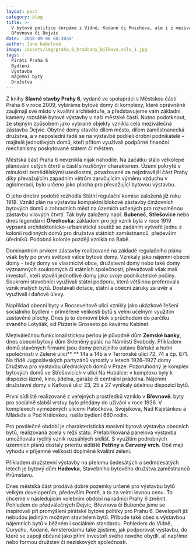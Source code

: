 ```yaml
---
layout: post
category: blog
title: >-
  V bytové politice čerpáme z Vídně, Kodaně či Mnichova, ale i z meziválečného
  Břevnova či Dejvic 
date: '2018-09-08 08:30am'
author: Jana Kabelová
image: /assets/img/praha_6_hradcany_bilkova_vila_1.jpg
tags: |
  Piráti Praha 6
  Bydlení
  Výstavba
  Nájemní byty
  Družstva
---
```

Z knihy **Slavné stavby Prahy 6**, vydané ve spolupráci s Městskou částí Praha 6 v roce 2009, vybíráme bytové domy či komplexy, které oprávněně zaujímají své místo v kvalitní architektuře, a představujeme vám základní kameny rozsáhlé bytové výstavby v naší městské části. Nutno podotknout, že stejným způsobem jako  vybrané objekty vznikla celá meziválečná  zástavba Dejvic. Obytné domy stavělo dílem město, dílem zaměstnanecká družstva, a v neposlední řadě se na výstavbě podíleli drobní podnikatelé – majitelé jednotlivých domů, kteří přitom využívali podpůrné finanční mechanismy poskytované státem či městem.

Městská část Praha 6 nevznikla nijak nahodile. Na začátku stálo velkolepé plánování celých čtvrtí a částí s rozličným charakterem. Území pokryté v minulosti zemědělskými usedlostmi, považované za nejzdravější část Prahy díky převažujícím západním větrům zaručujícím výměnu vzduchu v aglomeraci, bylo určeno jako plocha pro převažující bytovou výstavbu.

O jeho dnešní podobě rozhodla Státní regulační komise založená již roku 1918. Vznikl plán na výstavbu kompaktní blokové zástavby činžovních bytových domů a zahradních měst na územích určených pro rozvolněnou zástavbu vilových čtvrtí. Tak byly založeny např. **Bubeneč**, **Střešovice** nebo dnes legendární **Ořechovka**: základem pro její vznik byla v roce 1919 vypsaná architektonicko-urbanistická soutěž se zadáním vytvořit jednu z kolonií rodinných domů pro družstva státních zaměstnanců, především úředníků. Podobná kolonie později vznikla na Babě.

Dominantním prvkem zástavby realizované na základě regulačního plánu však byly po první světové válce bytové domy. Vznikaly jako nájemní obecní domy - tedy domy ve vlastnictví obce, družstevní domy nebo také domy významných soukromých či státních společností; převažovali však malí investoři, kteří stavěli jednotlivé domy jako svoje podnikatelské počiny. Soukromí stavebníci využívali státní podporu, která většinou preferovala vznik malých bytů. Dostávali dotace, státní a obecní záruky za úvěr a využívali i daňové úlevy.

Například obecní byty v Rooseveltově ulici vznikly jako ukázkové řešení sociálního bydlení – přiměřené velikosti bytů s velmi účelným využitím zastavěné plochy. Dnes je to domovní blok s průchodem do parčíku zvaného Lotyšák, od  Pizzerie Grosseto po kavárnu Kabinet.

Meziválečnou funkcionalistickou perlou je původně dům **Zemské banky**, dnes obecní bytový dům Skleněný palác na Náměstí Svobody. Příkladem domů stavěných firmami jsou domy penzijního ústavu Báňské a hutní společnosti v Zelené ulici** ** 14a a 14b a v Terronské ulici 72, 74 a čp. 871. Na třídě Jugoslávských partyzánů vyrostly v letech 1926–1927 domy Družstva pro výstavbu úřednických domů v Praze. Pozoruhodný je komplex bytových domů ve Střešovicích v ulici Na Hubálce: v komplexu byly k dispozici lázně, kino, jídelna, garáže či centrální prádelna. Nájemní družstevní domy v Kafkově ulici 23, 25 a 27 vynikaly účelnou dispozicí bytů.

První sídliště realizované z veřejných prostředků vzniklo v **Břevnově**: byty pro sociálně slabší vrstvy bylo předány do užívání v roce 1936. V komplexech vymezených ulicemi Patočkova, Svojsíkova, Nad Kajetánkou a Mládeže a  Pod Královkou, našlo bydlení 660 rodin.

Pro poválečné období je charakteristická masivní bytová výstavba obecních bytů, realizovaná zcela v režii státu. Prefabrikovaná panelová výstavba umožňovala rychlý vznik rozsáhlých sídlišť. S využitím podrobných územních plánů dostaly prioritu sídliště **Petřiny** a **Červený vrch**. Obě mají výhodu v příjemné velikosti doplněné kvalitní zelení.

Příkladem družstevní výstavby na přelomu šedesátých a sedmdesátých letech je bytový dům **Hadovka**, Stavebního bytového družstva zaměstnanců Průmstavu.

Dnes městská část prodává dobré pozemky určené pro výstavbu bytů velkým developerům, především Pentě, a to za velmi levnou cenu. To chceme v následujícím volebním období na radnici Prahy 6 změnit. Pohledem do předválečných Dejvic, Břevnova či Bubenče jsme se inspirovali při promýšlení pirátské bytové politiky pro Prahu 6. Developeři již nebudou jediným možným stavitelem bytů. Přibude také obec s výstavbou nájemních bytů v běžném i sociálním standardu. Pohledem do Vídně, Curychu, Kodaně, Amsterodamu také zjistíme, jak podporovat výstavbu, do které se zapojí občané jako přímí investoři svého nového obydlí, ať napřímo nebo formou družstev či neziskových společností.
